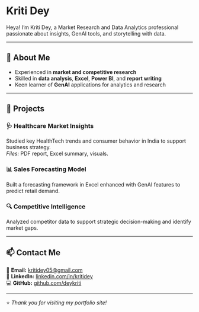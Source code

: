 # Kriti Dey

Heya! I’m Kriti Dey, a Market Research and Data Analytics professional passionate about insights, GenAI tools, and storytelling with data.

---

## 🌱 About Me
- Experienced in **market and competitive research**
- Skilled in **data analysis**, **Excel**, **Power BI**, and **report writing**
- Keen learner of **GenAI** applications for analytics and research

---

## 💼 Projects

### 🩺 Healthcare Market Insights
Studied key HealthTech trends and consumer behavior in India to support business strategy.  
*Files:* PDF report, Excel summary, visuals.

### 📊 Sales Forecasting Model
Built a forecasting framework in Excel enhanced with GenAI features to predict retail demand.  

### 🔍 Competitive Intelligence
Analyzed competitor data to support strategic decision-making and identify market gaps.

---

## 📫 Contact Me
📧 **Email:** kritidey05@gmail.com  
🔗 **LinkedIn:** [linkedin.com/in/kritidey](https://linkedin.com/in/kritidey)  
💻 **GitHub:** [github.com/deykriti](https://github.com/deykriti)

---

⭐ *Thank you for visiting my portfolio site!*
